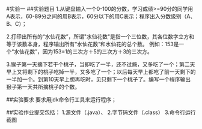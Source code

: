 #实验一
##实验题目
1.从键盘输入一个0-100的分数，学习成绩>=90分的同学用A表示，60-89分之间的用B表示，60分以下的用C表示；程序出入分数级别（A、B、C）；

2.打印出所有的“水仙花数”，所谓"水仙花数"是指一个三位数，其各位数字立方和等于该数本身，程序输出所有“水仙花数”和水仙花的总个数。
例如：153是一个“水仙花数”，因为153=1的三次方＋5的三次方＋3的三次方。

3.猴子第一天摘下若干个桃子，当即吃了一半，还不过瘾，又多吃了一个；第二天早上又将剩下的桃子吃掉一半，又多吃了一个；以后每天早上都吃了前一天剩下的一半加一个。到第10天早上想再吃时，见只剩下一个桃子了。编写一个程序输出猴子第一天共所摘桃子的个数。

##实验要求
要求用jdk命令行工具来运行程序；

##实验作业提交包括：
1.源文件（.java）、
2.字节码文件（.class）
3.命令行运行截图
